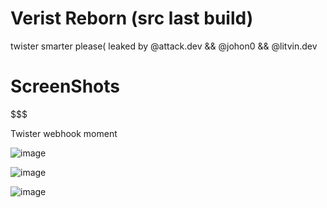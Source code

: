 # Verist Reborn (src last build)
twister smarter please(
leaked by @attack.dev && @johon0 && @litvin.dev

# ScreenShots

$$$$$$$

Twister webhook moment$$$$

![image](https://github.com/user-attachments/assets/46d11ac0-32db-490b-8776-9565fc057ef4)

![image](https://github.com/user-attachments/assets/80d337fa-4f5c-426a-bed4-9ae338525f79)

![image](https://github.com/user-attachments/assets/e30fb0b2-e5de-4016-90fd-0d2f6006d36c)


